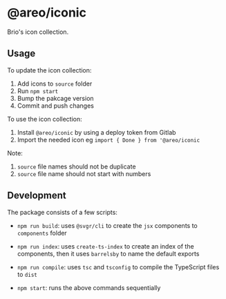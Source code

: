# @areo/iconic

Brio's icon collection.

## Usage

To update the icon collection:

1. Add icons to `source` folder
2. Run `npm start`
3. Bump the pakcage version
4. Commit and push changes

To use the icon collection:

1. Install `@areo/iconic` by using a deploy token from Gitlab
2. Import the needed icon eg `import { Done } from '@areo/iconic`

Note:
1. `source` file names should not be duplicate
2. `source` file name should not start with numbers

## Development

The package consists of a few scripts:
- `npm run build`: uses `@svgr/cli` to create the `jsx` components to `components` folder

- `npm run index`: uses `create-ts-index` to create an index of the components, then it uses `barrelsby` to name the default exports

- `npm run compile`: uses `tsc` and `tsconfig` to compile the TypeScript files to `dist`

- `npm start`: runs the above commands sequentially



